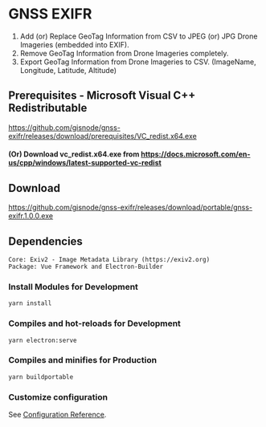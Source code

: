 # GNSS EXIFR

1. Add (or) Replace GeoTag Information from CSV to JPEG (or) JPG Drone Imageries (embedded into EXIF).
2. Remove GeoTag Information from Drone Imageries completely.
3. Export GeoTag Information from Drone Imageries to CSV. (ImageName, Longitude, Latitude, Altitude)

## Prerequisites - Microsoft Visual C++ Redistributable
https://github.com/gisnode/gnss-exifr/releases/download/prerequisites/VC_redist.x64.exe
#### (Or) Download vc_redist.x64.exe from https://docs.microsoft.com/en-us/cpp/windows/latest-supported-vc-redist

## Download
https://github.com/gisnode/gnss-exifr/releases/download/portable/gnss-exifr.1.0.0.exe

## Dependencies
```
Core: Exiv2 - Image Metadata Library (https://exiv2.org)
Package: Vue Framework and Electron-Builder
```

### Install Modules for Development
```
yarn install
```

### Compiles and hot-reloads for Development
```
yarn electron:serve
```

### Compiles and minifies for Production
```
yarn buildportable
```

### Customize configuration
See [Configuration Reference](https://cli.vuejs.org/config/).
